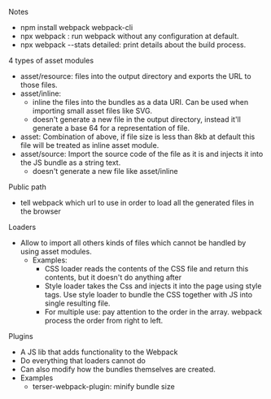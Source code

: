 Notes
- npm install webpack webpack-cli
- npx webpack : run webpack without any configuration at default.
- npx webpack --stats detailed: print details about the build process.

4 types of asset modules
- asset/resource: files into the output directory and exports the URL to those files.
- asset/inline:
  - inline the files into the bundles as a data URI. Can be used when importing small asset files like SVG.
  - doesn't generate a new file in the output directory, instead it'll generate a base 64 for a representation of file.
- asset: Combination of above, if file size is less than 8kb at default this file will be treated as inline asset module.
- asset/source: Import the source code of the file as it is and injects it into the JS bundle as a string text.
  - doesn't generate a new file like asset/inline

Public path
- tell webpack which url to use in order to load all the generated files in the browser

Loaders
- Allow to import all others kinds of files which cannot be handled by using asset modules.
  - Examples: 
    - CSS loader reads the contents of the CSS file and return this contents, but it doesn't do anything after
    - Style loader takes the Css and injects it into the page using style tags. Use style loader to bundle the CSS together with JS into single resulting file.
    - For multiple use: pay attention to the order in the array. webpack process the order from right to left.

Plugins
  - A JS lib that adds functionality to the Webpack
  - Do everything that loaders cannot do
  - Can also modify how the bundles themselves are created.
  - Examples
    - terser-webpack-plugin: minify bundle size
